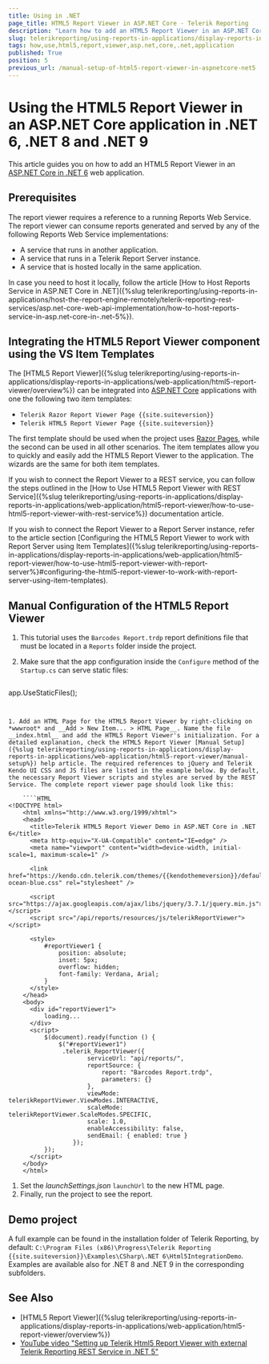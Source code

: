 ```yaml
---
title: Using in .NET
page_title: HTML5 Report Viewer in ASP.NET Core - Telerik Reporting
description: "Learn how to add an HTML5 Report Viewer in an ASP.NET Core in .NET 6, .NET 7, and .NET 8 web app."
slug: telerikreporting/using-reports-in-applications/display-reports-in-applications/web-application/html5-report-viewer/how-to-use-html5-report-viewer-in-an-asp.net-core-in-.net-5-application
tags: how,use,html5,report,viewer,asp.net,core,.net,application
published: True
position: 5
previous_url: /manual-setup-of-html5-report-viewer-in-aspnetcore-net5
---
```


# Using the HTML5 Report Viewer in an ASP.NET Core application in .NET 6, .NET 8 and .NET 9

This article guides you on how to add an HTML5 Report Viewer in an [ASP.NET Core in .NET 6](https://learn.microsoft.com/en-us/aspnet/core/release-notes/aspnetcore-6.0?view=aspnetcore-6.0) web application.

## Prerequisites

The report viewer requires a reference to a running Reports Web Service. The report viewer can consume reports generated and served by any of the following Reports Web Service implementations:

* A service that runs in another application.
* A service that runs in a Telerik Report Server instance.
* A service that is hosted locally in the same application.

In case you need to host it locally, follow the article [How to Host Reports Service in ASP.NET Core in .NET]({%slug telerikreporting/using-reports-in-applications/host-the-report-engine-remotely/telerik-reporting-rest-services/asp.net-core-web-api-implementation/how-to-host-reports-service-in-asp.net-core-in-.net-5%}).

## Integrating the HTML5 Report Viewer component using the VS Item Templates

The [HTML5 Report Viewer]({%slug telerikreporting/using-reports-in-applications/display-reports-in-applications/web-application/html5-report-viewer/overview%}) can be integrated into [ASP.NET Core](https://dotnet.microsoft.com/en-us/apps/aspnet) applications with one the following two item templates:

* `Telerik Razor Report Viewer Page {{site.suiteversion}}`
* `Telerik HTML5 Report Viewer Page {{site.suiteversion}}`

The first template should be used when the project uses [Razor Pages](https://learn.microsoft.com/en-us/aspnet/core/razor-pages/), while the second can be used in all other scenarios. The item templates allow you to quickly and easily add the HTML5 Report Viewer to the application. The wizards are the same for both item templates.

If you wish to connect the Report Viewer to a REST service, you can follow the steps outlined in the [How to Use HTML5 Report Viewer with REST Service]({%slug telerikreporting/using-reports-in-applications/display-reports-in-applications/web-application/html5-report-viewer/how-to-use-html5-report-viewer-with-rest-service%}) documentation article.

If you wish to connect the Report Viewer to a Report Server instance, refer to the article section [Configuring the HTML5 Report Viewer to work with Report Server using Item Templates]({%slug telerikreporting/using-reports-in-applications/display-reports-in-applications/web-application/html5-report-viewer/how-to-use-html5-report-viewer-with-report-server%}#configuring-the-html5-report-viewer-to-work-with-report-server-using-item-templates).

## Manual Configuration of the HTML5 Report Viewer

1. This tutorial uses the `Barcodes Report.trdp` report definitions file that must be located in a `Reports` folder inside the project.
1. Make sure that the app configuration inside the `Configure` method of the `Startup.cs` can serve static files:

	````C#
app.UseStaticFiles();
````


1. Add an HTML Page for the HTML5 Report Viewer by right-clicking on *wwwroot* and __Add > New Item... > HTML Page__. Name the file __index.html__ and add the HTML5 Report Viewer's initialization. For a detailed explanation, check the HTML5 Report Viewer [Manual Setup]({%slug telerikreporting/using-reports-in-applications/display-reports-in-applications/web-application/html5-report-viewer/manual-setup%}) help article. The required references to jQuery and Telerik Kendo UI CSS and JS files are listed in the example below. By default, the necessary Report Viewer scripts and styles are served by the REST Service. The complete report viewer page should look like this:

	````HTML
<!DOCTYPE html>
	<html xmlns="http://www.w3.org/1999/xhtml">
	<head>
	  <title>Telerik HTML5 Report Viewer Demo in ASP.NET Core in .NET 6</title>
	  <meta http-equiv="X-UA-Compatible" content="IE=edge" />
	  <meta name="viewport" content="width=device-width, initial-scale=1, maximum-scale=1" />

	  <link href="https://kendo.cdn.telerik.com/themes/{{kendothemeversion}}/default/default-ocean-blue.css" rel="stylesheet" />

	  <script src="https://ajax.googleapis.com/ajax/libs/jquery/3.7.1/jquery.min.js"> </script>
	  <script src="/api/reports/resources/js/telerikReportViewer"> </script>

	  <style>
		  #reportViewer1 {
			  position: absolute;
			  inset: 5px;	
			  overflow: hidden;
			  font-family: Verdana, Arial;
		  }
	  </style>
	</head>
	<body>
	  <div id="reportViewer1">
		  loading...
	  </div>
	  <script>
		  $(document).ready(function () {
			  $("#reportViewer1")
			   .telerik_ReportViewer({
					  serviceUrl: "api/reports/",
					  reportSource: {
						  report: "Barcodes Report.trdp",
						  parameters: {}
					  },
					  viewMode: telerikReportViewer.ViewModes.INTERACTIVE,
					  scaleMode: telerikReportViewer.ScaleModes.SPECIFIC,
					  scale: 1.0,
					  enableAccessibility: false,
					  sendEmail: { enabled: true }
				  });
		  });
	  </script>
	</body>
	</html>
````


1. Set the *launchSettings.json* `launchUrl` to the new HTML page.
1. Finally, run the project to see the report.

## Demo project

A full example can be found in the installation folder of Telerik Reporting, by default: `C:\Program Files (x86)\Progress\Telerik Reporting {{site.suiteversion}}\Examples\CSharp\.NET 6\Html5IntegrationDemo`. Examples are available also for .NET 8 and .NET 9 in the corresponding subfolders.

## See Also

* [HTML5 Report Viewer]({%slug telerikreporting/using-reports-in-applications/display-reports-in-applications/web-application/html5-report-viewer/overview%})
* [YouTube video "Setting up Telerik Html5 Report Viewer with external Telerik Reporting REST Service in .NET 5"](https://www.youtube.com/watch?v=GeCUGTgZziI)

